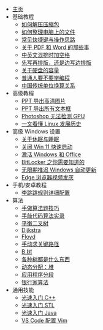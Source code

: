 * [主页](/)
* 基础教程
    * [如何解压压缩包](pages/basic/unzip.md)
    * [如何整理电脑上的文件](pages/basic/manage_files.md)
    * [常见快捷键与操作思路](pages/basic/shortcut.md)
    * [关于 PDF 和 Word 的那些事](pages/basic/pdf.md)
	* [中英文混排时加空格](pages/advance/spaces.md)
    * [先写再排版，还是边写边排版](pages/basic/typesetting.md)
    * [关于硬盘的容量](pages/basic/disk_capacity.md)
    * [普通人要不要学编程](pages/basic/learn_program.md)
    * [中国传统单位换算关系](pages/basic/cn_unit.md)
* 高级教程
	* [PPT 导出高清图片](pages/advance/ppt_image.md)
	* [PPT 导出所有文本框](pages/advance/ppt_text.md)
	* [Photoshop 无法检测 GPU](pages/advance/ps_gpu.md)
	* [一文看懂 Linux 发展历史](pages/advance/linux_history.md)
* 高级 Windows 设置
	* [关于休眠与睡眠](pages/advance/sleep.md)
	* [关闭 Win 11 快速启动](pages/advance/faststartup.md)
	* [激活 Windows 和 Office](pages/advance/activate.md)
	* [BitLocker 之你需要知道的](pages/advance/bitlocker.md)
	* [无限期推迟 Windows 自动更新](pages/advance/delay_update.md)
	* [Edge 浏览器视频发灰](pages/advance/edge_video_gray.md)
* 手机/安卓教程
	* [李跳跳规则详细配置](pages/phone/litiaotiao.md)
* 算法
    * [手做算法题技巧](pages/algo/cheat.md)
    * [手敲代码算法实录](pages/algo/algo_code.md)
    * [平衡二叉树](pages/algo/avl.md)
    * [Dijkstra](pages/algo/dijkstra.md)
    * [Floyd](pages/algo/floyd.md)
    * [手动求关键路径](pages/algo/aoe.md)
    * [B 树](pages/algo/btree.md)
    * [各种树都是什么东西](pages/algo/all_kinds_of_trees.md)
    * [动态分配：堆](pages/algo/heap.md)
    * [应用程序分段](pages/algo/segments.md)
    * [银行家算法](pages/algo/bank_algo.md)
* 通用技能
    * [光速入门 C++](pages/skill/cpp.md)
    * [光速入门 STL](pages/skill/stl.md)
    * [光速入门 Java](pages/skill/java.md)
    * [VS Code 配置 Vim](pages/skill/codevim.md)